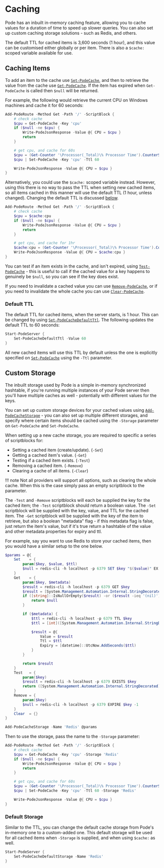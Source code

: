 # Caching

Pode has an inbuilt in-memory caching feature, allowing you to cache values for a duration of time to speed up slower queries. You can also set up custom caching storage solutions - such as Redis, and others.

The default TTL for cached items is 3,600 seconds (1 hour), and this value can be customised either globally or per item. There is also a `$cache:` scoped variable available for use.

## Caching Items

To add an item to the cache use [`Set-PodeCache`](../../Functions/Caching/Set-PodeCache), and then to retrieve the value from the cache use [`Get-PodeCache`](../../Functions/Caching/Get-PodeCache). If the item has expired when `Get-PodeCache` is called then `$null` will be returned.

For example, the following would retrieve the current CPU on Windows machines and cache it for 60 seconds:

```powershell
Add-PodeRoute -Method Get -Path '/' -ScriptBlock {
    # check cache
    $cpu = Get-PodeCache -Key 'cpu'
    if ($null -ne $cpu) {
        Write-PodeJsonResponse -Value @{ CPU = $cpu }
        return
    }

    # get cpu, and cache for 60s
    $cpu = (Get-Counter '\Processor(_Total)\% Processor Time').CounterSamples.CookedValue
    $cpu | Set-PodeCache -Key 'cpu' -Ttl 60

    Write-PodeJsonResponse -Value @{ CPU = $cpu }
}
```

Alternatively, you could use the `$cache:` scoped variable instead. However, using this there is no way to pass the TTL when setting new cached items, so all items cached in this manner will use the default TTL (1 hour, unless changed). Changing the default TTL is discussed [below](#default-ttl).

```powershell
Add-PodeRoute -Method Get -Path '/' -ScriptBlock {
    # check cache
    $cpu = $cache:cpu
    if ($null -ne $cpu) {
        Write-PodeJsonResponse -Value @{ CPU = $cpu }
        return
    }

    # get cpu, and cache for 1hr
    $cache:cpu = (Get-Counter '\Processor(_Total)\% Processor Time').CounterSamples.CookedValue
    Write-PodeJsonResponse -Value @{ CPU = $cache:cpu }
}
```

You can test if an item exists in the cache, and isn't expired, using [`Test-PodeCache`](../../Functions/Caching/Test-PodeCache) - this is useful to call if the cached value for a key happens to genuinely be `$null`, so you can see if the key does exist.

If you need to invalidate a cached value you can use [`Remove-PodeCache`](../../Functions/Caching/Remove-PodeCache), or if you need to invalidate the whole cache you can use [`Clear-PodeCache`](../../Functions/Caching/Clear-PodeCache).

### Default TTL

The default TTL for cached items, when the server starts, is 1 hour. This can be changed by using [`Set-PodeCacheDefaultTtl`](../../Functions/Caching/Set-PodeCacheDefaultTtl). The following updates the default TTL to 60 seconds:

```powershell
Start-PodeServer {
    Set-PodeCacheDefaultTtl -Value 60
}
```

All new cached items will use this TTL by default unless the one is explicitly specified on [`Set-PodeCache`](../../Functions/Caching/Set-PodeCache) using the `-Ttl` parameter.

## Custom Storage

The inbuilt storage used by Pode is a simple in-memory synchronized hashtable, if you're running multiple instances of your Pode server then you'll have multiple caches as well - potentially with different values for the keys.

You can set up custom storage devices for your cached values using [`Add-PodeCacheStorage`](../../Functions/Caching/Add-PodeCacheStorage) - you can also set up multiple different storages, and specify where certain items should be cached using the `-Storage` parameter on `Get-PodeCache` and `Set-PodeCache`.

When setting up a new cache storage, you are required to specific a series of scriptblocks for:

* Setting a cached item (create/update). (`-Set`)
* Getting a cached item's value. (`-Get`)
* Testing if a cached item exists. (`-Test`)
* Removing a cached item. (`-Remove`)
* Clearing a cache of all items. (`-Clear`)

!!! note
    Not all providers will support all options, such as clearing the whole cache. When this is the case simply pass an empty scriptblock to the parameter.

The `-Test` and `-Remove` scriptblocks will each be supplied the key for the cached item; the `-Test` scriptblock should return a boolean value. The `-Set` scriptblock will be supplied with the key, value, and TTL for the cached item. The `-Get` scriptblock will be supplied with the key of the item to retrieve, but also a boolean "metadata" flag - if this metadata flag is false, just return the item's value, but if it's true return a hashtable of the value and other metadata properties for expiry and ttl.

For example, say you want to use Redis to store your cached items, then you would have a similar setup to the one below.

```powershell
$params = @{
    Set    = {
        param($key, $value, $ttl)
        $null = redis-cli -h localhost -p 6379 SET $key "$($value)" EX $ttl
    }
    Get    = {
        param($key, $metadata)
        $result = redis-cli -h localhost -p 6379 GET $key
        $result = [System.Management.Automation.Internal.StringDecorated]::new($result).ToString('PlainText')
        if ([string]::IsNullOrEmpty($result) -or ($result -ieq '(nil)')) {
            return $null
        }

        if ($metadata) {
            $ttl = redis-cli -h localhost -p 6379 TTL $key
            $ttl = [int]([System.Management.Automation.Internal.StringDecorated]::new($result).ToString('PlainText'))

            $result = @{
                Value = $result
                Ttl = $ttl
                Expiry = [datetime]::UtcNow.AddSeconds($ttl)
            }
        }

        return $result
    }
    Test   = {
        param($key)
        $result = redis-cli -h localhost -p 6379 EXISTS $key
        return ([System.Management.Automation.Internal.StringDecorated]::new($result).ToString('PlainText') -eq '1')
    }
    Remove = {
        param($key)
        $null = redis-cli -h localhost -p 6379 EXPIRE $key -1
    }
    Clear  = {}
}

Add-PodeCacheStorage -Name 'Redis' @params
```

Then to use the storage, pass the name to the `-Storage` parameter:

```powershell
Add-PodeRoute -Method Get -Path '/' -ScriptBlock {
    # check cache
    $cpu = Get-PodeCache -Key 'cpu' -Storage 'Redis'
    if ($null -ne $cpu) {
        Write-PodeJsonResponse -Value @{ CPU = $cpu }
        return
    }

    # get cpu, and cache for 60s
    $cpu = (Get-Counter '\Processor(_Total)\% Processor Time').CounterSamples.CookedValue
    $cpu | Set-PodeCache -Key 'cpu' -Ttl 60 -Storage 'Redis'

    Write-PodeJsonResponse -Value @{ CPU = $cpu }
}
```

### Default Storage

Similar to the TTL, you can change the default cache storage from Pode's in-memory one to a custom-added one. This default storage will be used for all cached items when `-Storage` is supplied, and when using `$cache:` as well.

```powershell
Start-PodeServer {
    Set-PodeCacheDefaultStorage -Name 'Redis'
}
```
